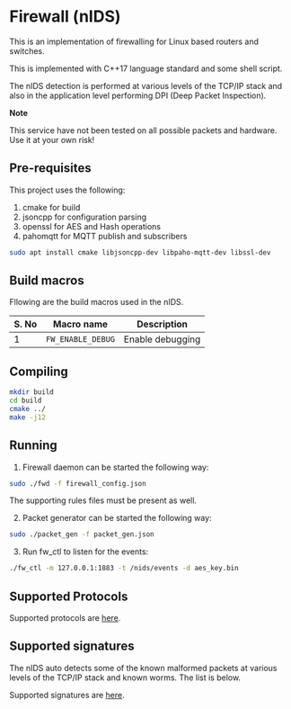 # Firewall (nIDS)

This is an implementation of firewalling for Linux based routers and switches.

This is implemented with C++17 language standard and some shell script.

The nIDS detection is performed at various levels of the TCP/IP stack and also in the
application level performing DPI (Deep Packet Inspection).

**Note**

This service have not been tested on all possible packets and hardware. Use it at your own risk!

## Pre-requisites

This project uses the following:

1. cmake for build
2. jsoncpp for configuration parsing
3. openssl for AES and Hash operations
4. pahomqtt for MQTT publish and subscribers

```bash
sudo apt install cmake libjsoncpp-dev libpaho-mqtt-dev libssl-dev
```

## Build macros

Fllowing are the build macros used in the nIDS.

| S. No | Macro name | Description |
|-------|------------|-------------|
| 1 |  `FW_ENABLE_DEBUG` | Enable debugging |


## Compiling

```bash
mkdir build
cd build
cmake ../
make -j12
```

## Running

1. Firewall daemon can be started the following way:

```bash
sudo ./fwd -f firewall_config.json
```

The supporting rules files must be present as well.

2. Packet generator can be started the following way:

```bash
sudo ./packet_gen -f packet_gen.json
```

3. Run fw_ctl to listen for the events:

```bash
./fw_ctl -m 127.0.0.1:1883 -t /nids/events -d aes_key.bin
```

## Supported Protocols

Supported protocols are [here](doc/supported_protocols.md).

## Supported signatures

The nIDS auto detects some of the known malformed packets at various levels of the TCP/IP stack and
known worms. The list is below.

Supported signatures are [here](doc/supported_signatures.md).


